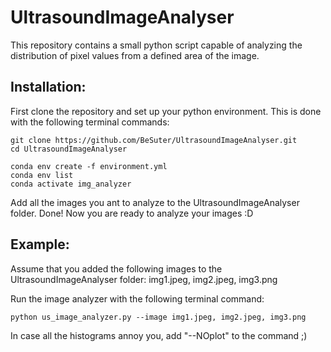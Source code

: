 # UltrasoundImageAnalyser
This repository contains a small python script capable of analyzing the distribution of pixel values from a defined area of the image.

## Installation:
First clone the repository and set up your python environment.
This is done with the following terminal commands:

```
git clone https://github.com/BeSuter/UltrasoundImageAnalyser.git
cd UltrasoundImageAnalyser

conda env create -f environment.yml
conda env list
conda activate img_analyzer
```

Add all the images you ant to analyze to the UltrasoundImageAnalyser folder. Done! Now you are ready to analyze your images :D

## Example: 
Assume that you added the following images to the UltrasoundImageAnalyser folder: img1.jpeg, img2.jpeg, img3.png

Run the image analyzer with the following terminal command:
```
python us_image_analyzer.py --image img1.jpeg, img2.jpeg, img3.png
```

In case all the histograms annoy you, add "--NOplot" to the command ;)


